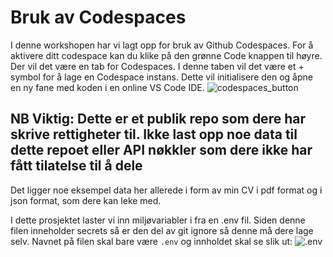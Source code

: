 # Bruk av Codespaces
I denne workshopen har vi lagt opp for bruk av Github Codespaces. For å aktivere ditt codespace kan du klike på den grønne Code knappen til høyre. Der vil det være en tab for Codespaces. I denne taben vil det være et + symbol for å lage en Codespace instans. Dette vil initialisere den og åpne en ny fane med koden i en online VS Code IDE.
![codespaces_button](https://github.com/miles-no/oslocamp2024-dataai/img/codespaces_button.png?raw=true)

## NB Viktig: Dette er et publik repo som dere har skrive rettigheter til. Ikke last opp noe data til dette repoet eller API nøkkler som dere ikke har fått tilatelse til å dele

Det ligger noe eksempel data her allerede i form av min CV i pdf format og i json format, som dere kan leke med.

I dette prosjektet laster vi inn miljøvariabler i fra en .env fil. Siden denne filen inneholder secrets så er den del av git ignore så denne må dere lage selv.
Navnet på filen skal bare være `.env` og innholdet skal se slik ut:
![.env](https://github.com/miles-no/oslocamp2024-dataai/img/env_eksempel.png?raw=true)